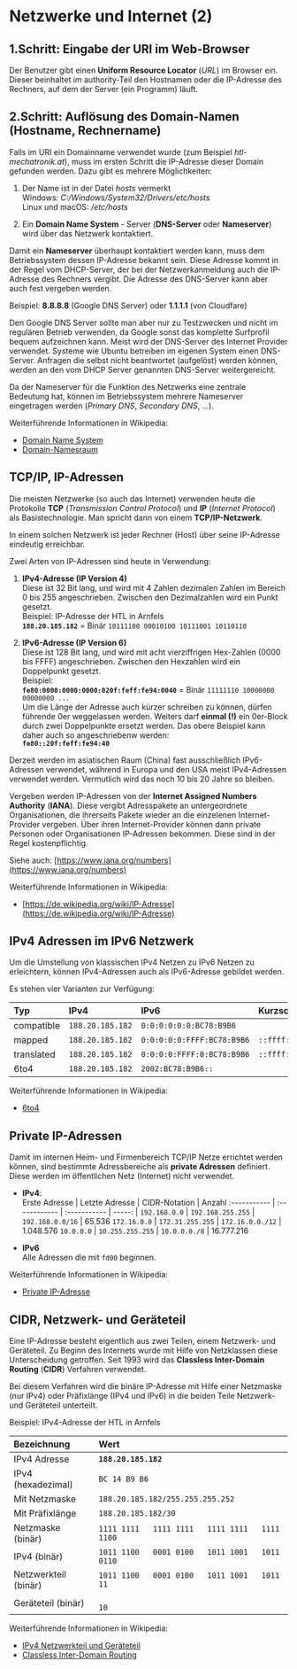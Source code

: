 # Netzwerke und Internet (2)

## 1.Schritt: Eingabe der URI im Web-Browser

Der Benutzer gibt einen **Uniform Resource Locator** (*URL*) im Browser ein. Dieser beinhaltet im authority-Teil den Hostnamen oder die IP-Adresse des Rechners, auf dem der Server (ein Programm) läuft.

## 2.Schritt: Auflösung des Domain-Namen (Hostname, Rechnername)

Falls im URI ein Domainname verwendet wurde (zum Beispiel *htl-mechatronik.at*), muss im ersten Schritt die IP-Adresse dieser Domain gefunden werden. Dazu gibt es mehrere Möglichkeiten:

1) Der Name ist in der Datei *hosts* vermerkt  
Windows: *C:/Windows/System32/Drivers/etc/hosts*  
Linux und macOS: */etc/hosts*  

2) Ein **Domain Name System** - Server (**DNS-Server** oder **Nameserver**) wird über das Netzwerk kontaktiert.

Damit ein **Nameserver** überhaupt kontaktiert werden kann, muss dem Betriebssystem dessen IP-Adresse bekannt sein. Diese Adresse kommt in der Regel vom DHCP-Server, der bei der Netzwerkanmeldung auch die IP-Adresse des Rechners vergibt. Die Adresse des DNS-Server kann aber auch fest vergeben werden.

Beispiel: **8.8.8.8** (Google DNS Server) oder **1.1.1.1** (von Cloudfare)

Den Google DNS Server sollte man aber nur zu Testzwecken und nicht im regulären Betrieb verwenden, da Google sonst das komplette Surfprofil bequem aufzeichnen kann. Meist wird der DNS-Server des Internet Provider verwendet. Systeme wie Ubuntu betreiben im eigenen System einen DNS-Server. Anfragen die selbst nicht beantwortet (aufgelöst) werden können, werden an den vom DHCP Server genannten DNS-Server weitergereicht.

Da der Nameserver für die Funktion des Netzwerks eine zentrale Bedeutung hat, können im Betriebssystem mehrere Nameserver eingetragen werden (*Primary DNS*, *Secondary DNS*, ...).

Weiterführende Informationen in Wikipedia:  
* [Domain Name System](https://de.wikipedia.org/wiki/Domain_Name_System)
* [Domain-Namesraum](https://de.wikipedia.org/wiki/Domain_Name_System#Domain-Namensraum)

## TCP/IP, IP-Adressen

Die meisten Netzwerke (so auch das Internet) verwenden heute die Protokolle **TCP** (*Transmission Control Protocol*) und **IP** (*Internet Protocol*) als Basistechnologie. Man spricht dann von einem **TCP/IP-Netzwerk**.

In einem solchen Netzwerk ist jeder Rechner (Host) über seine IP-Adresse eindeutig erreichbar.

Zwei Arten von IP-Adressen sind heute in Verwendung:

1) **IPv4-Adresse (IP Version 4)**  
Diese ist 32 Bit lang, und wird mit 4 Zahlen dezimalen Zahlen im Bereich 0 bis 255 angeschrieben. Zwischen den Dezimalzahlen wird ein Punkt gesetzt.  
Beispiel: IP-Adresse der HTL in Arnfels  
**`188.20.185.182`** = Binär `10111100 00010100 10111001 10110110`

2) **IPv6-Adresse (IP Version 6)**  
Diese ist 128 Bit lang, und wird mit acht vierziffrigen Hex-Zahlen (0000 bis FFFF) angeschrieben. Zwischen den Hexzahlen wird ein Doppelpunkt gesetzt.  
Beispiel:  
**`fe80:0000:0000:0000:020f:feff:fe94:0040`** = Binär `11111110 10000000 00000000 ... `  
Um die Länge der Adresse auch kürzer schreiben zu können, dürfen führende 0er weggelassen werden. Weiters darf **einmal (!)** ein 0er-Block durch zwei Doppelpunkte ersetzt werden. Das obere Beispiel kann daher auch so angeschriebenw werden:  
**`fe80::20f:feff:fe94:40`**

Derzeit werden im asiatischen Raum (China) fast ausschließlich IPv6-Adressen verwendet, während in Europa und den USA meist IPv4-Adressen verwendet werden. Vermutlich wird das noch 10 bis 20 Jahre so bleiben.

Vergeben werden IP-Adressen von der **Internet Assigned Numbers Authority** (**IANA**). Diese vergibt Adresspakete an untergeordnete Organisationen, die ihrerseits Pakete wieder an die einzelenen Internet-Provider vergeben. Über ihren Internet-Provider können dann private Personen oder Organisationen IP-Adressen bekommen. Diese sind in der Regel kostenpflichtig.

Siehe auch: [https://www.iana.org/numbers](https://www.iana.org/numbers)

Weiterführende Informationen in Wikipedia:  
* [https://de.wikipedia.org/wiki/IP-Adresse](https://de.wikipedia.org/wiki/IP-Adresse)

## IPv4 Adressen im IPv6 Netzwerk

Um die Umstellung von klassischen IPv4 Netzen zu IPv6 Netzen zu erleichtern, können IPv4-Adressen auch als IPv6-Adresse gebildet werden.

Es stehen vier Varianten zur Verfügung:

 Typ | IPv4 | IPv6 | Kurzschreibweise
  :-- | :-- | :-- | :--
 compatible  | `188.20.185.182` | `0:0:0:0:0:0:BC78:B9B6`
 mapped | `188.20.185.182` | `0:0:0:0:0:FFFF:BC78:B9B6` | `::ffff:188.20.185.182`
 translated | `188.20.185.182` | `0:0:0:0:FFFF:0:BC78:B9B6` | `::ffff:0:188.20.185.182`
 6to4 | `188.20.185.182` | `2002:BC78:B9B6::` 

Weiterführende Informationen in Wikipedia:
* [6to4](https://en.wikipedia.org/wiki/6to4)


## Private IP-Adressen

Damit im internen Heim- und Firmenbereich TCP/IP Netze errichtet werden können, sind bestimmte Adressbereiche als **private Adressen** definiert. Diese werden im öffentlichen Netz (Internet) nicht verwendet.

* **IPv4**:  
   Erste Adresse | Letzte Adresse | CIDR-Notation | Anzahl
   :----------- | :------------ | :----------- | -----: |
  `192.168.0.0` | `192.168.255.255` | `192.168.0.0/16` |     65.536
  `172.16.0.0`  | `172.31.255.255`  | `172.16.0.0./12` |  1.048.576
  `10.0.0.0`    | `10.255.255.255`  | `10.0.0.0./8`    | 16.777.216

* **IPv6**  
Alle Adressen die mit `fd00` beginnen.

Weiterführende Informationen in Wikipedia:
* [Private IP-Adresse](https://de.wikipedia.org/wiki/Private_IP-Adresse)

## CIDR, Netzwerk- und Geräteteil

Eine IP-Adresse besteht eigentlich aus zwei Teilen, einem Netzwerk- und Geräteteil. Zu Beginn des Internets wurde mit Hilfe von Netzklassen diese Unterscheidung getroffen. Seit 1993 wird das **Classless Inter-Domain Routing** (**CIDR**) Verfahren verwendet.

Bei diesem Verfahren wird die binäre IP-Adresse mit Hilfe einer Netzmaske (nur IPv4) oder Präfixlänge (IPv4 und IPv6) in die beiden Teile Netzwerk- und Geräteteil unterteilt.

Beispiel: IPv4-Adresse der HTL in Arnfels

Bezeichnung | Wert
 :-- | :--
IPv4 Adresse         | **`188.20.185.182`**
IPv4 (hexadezimal)   | `BC 14 B9 B6`
Mit Netzmaske        | `188.20.185.182/255.255.255.252`
Mit Präfixlänge      | `188.20.185.182/30`
Netzmaske (binär)    | `1111 1111   1111 1111   1111 1111   1111 1100`
IPv4 (binär)         | `1011 1100   0001 0100   1011 1001   1011 0110`
Netzwerkteil (binär) | `1011 1100   0001 0100   1011 1001   1011 11  `
Geräteteil (binär)   | `                                           10`

Weiterführende Informationen in Wikipedia:
* [IPv4 Netzwerkteil und Geräteteil](https://de.wikipedia.org/wiki/IP-Adresse#Netzwerkteil_und_Ger%C3%A4teteil)
* [Classless Inter-Domain Routing](https://de.wikipedia.org/wiki/Classless_Inter-Domain_Routing)
